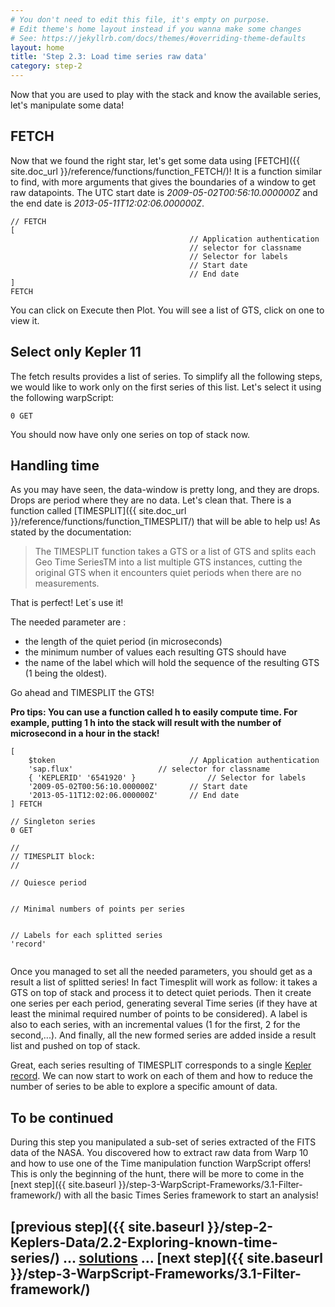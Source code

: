 ```yaml
---
# You don't need to edit this file, it's empty on purpose.
# Edit theme's home layout instead if you wanna make some changes
# See: https://jekyllrb.com/docs/themes/#overriding-theme-defaults
layout: home
title: 'Step 2.3: Load time series raw data'
category: step-2
---
```


Now that you are used to play with the stack and know the available series, let's manipulate some data!

## FETCH 

Now that we found the right star, let's get some data using [FETCH]({{ site.doc_url }}/reference/functions/function_FETCH/)! It is a function similar to find, with more arguments that gives the boundaries of a window to get raw datapoints. The UTC start date is *2009-05-02T00:56:10.000000Z* and the end date is *2013-05-11T12:02:06.000000Z*.

```
// FETCH
[
                                        // Application authentication
                                        // selector for classname
                                        // Selector for labels
                                        // Start date
                                        // End date
]
FETCH
```

You can click on Execute then Plot. You will see a list of GTS, click on one to view it.

## Select only Kepler 11

The fetch results provides a list of series. To simplify all the following steps, we would like to work only on the first series of this list. Let's select it using the following warpScript:

```
0 GET
```

You should now have only one series on top of stack now.

## Handling time

As you may have seen, the data-window is pretty long, and they are drops. Drops are period where they are no data. Let's clean that. There is a function called [TIMESPLIT]({{ site.doc_url }}/reference/functions/function_TIMESPLIT/) that will be able to help us! As stated by the documentation:

> The TIMESPLIT function takes a GTS or a list of GTS and splits each Geo Time SeriesTM into a list multiple GTS instances, cutting the original GTS when it encounters quiet periods when there are no measurements.

That is perfect! Let´s use it!

The needed parameter are :

* the length of the quiet period (in microseconds)
* the minimum number of values each resulting GTS should have
* the name of the label which will hold the sequence of the resulting GTS (1 being the oldest).

Go ahead and TIMESPLIT the GTS!

**Pro tips: You can use a function called h to easily compute time. For example, putting 1 h into the stack will result with the number of microsecond in a hour in the stack!**

```
[
    $token                              // Application authentication
    'sap.flux'                   // selector for classname
    { 'KEPLERID' '6541920' }                // Selector for labels
    '2009-05-02T00:56:10.000000Z'       // Start date
    '2013-05-11T12:02:06.000000Z'       // End date
] FETCH

// Singleton series
0 GET

//
// TIMESPLIT block:
//

// Quiesce period


// Minimal numbers of points per series


// Labels for each splitted series
'record'


```

Once you managed to set all the needed parameters, you should get as a result a list of splitted series! In fact Timesplit will work as follow: it takes a GTS on top of stack and process it to detect quiet periods. Then it create one series per each period, generating several Time series (if they have at least the minimal required number of points to be considered). A label is also to each series, with an incremental values (1 for the first, 2 for the second,...). And finally, all the new formed series are added inside a result list and pushed on top of stack.

Great, each series resulting of TIMESPLIT corresponds to a single [Kepler record](https://www.nasa.gov/mission_pages/kepler/overview/index.html). We can now start to work on each of them and how to reduce the number of series to be able to explore a specific amount of data.

## To be continued

During this step you manipulated a sub-set of series extracted of the FITS data of the NASA. You discovered how to extract raw data from Warp 10 and how to use one of the Time manipulation function WarpScript offers! This is only the beginning of the hunt, there will be more to come in the [next step]({{ site.baseurl }}/step-3-WarpScript-Frameworks/3.1-Filter-framework/) with all the basic Times Series framework to start an analysis!

## [previous step]({{ site.baseurl }}/step-2-Keplers-Data/2.2-Exploring-known-time-series/) ... [solutions]() ... [next step]({{ site.baseurl }}/step-3-WarpScript-Frameworks/3.1-Filter-framework/)
